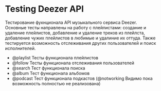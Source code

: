 # Testing Deezer API
Тестирование фукнционала API музыкального сервиса Deezer. Основные тесты направлены на работу с плейлистами: 
создание и удаление плейлистов, добавление и удаление треков из плейлста, добавление чужих плейлистов в любимые
и удалиние их оттуда. Также тестируется возможность отслеживания других пользователей и поиск исполнителей.
* @playlist Тесты функционала плейлистов
* @follow Тесты функционала отслеживания пользователей
* @search Тест функционала поиска
* @album  Тест функционала альбомов
* @podcast Тест функционала подкастов (@notworking Видимо пока возможность полностью не реализована)